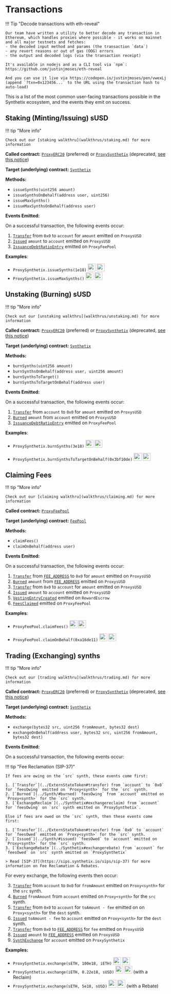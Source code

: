 # Transactions

!!! Tip "Decode transactions with eth-reveal"

    Our team have written a utility to better decode any transaction in Ethereum, which handles proxies where possible - it works on mainnet and all major testnets and fetches:
    - the decoded input method and params (the transaction `data`)
    - any revert reasons or out of gas (OOG) errors
    - the output and decoded logs (via the transaction receipt)

    It's available in nodejs and as a CLI tool via `npm`: https://github.com/justinjmoses/eth-reveal

    And you can use it live via https://codepen.io/justinjmoses/pen/vwexLj (append `?txn=0x123456...` to the URL using the transaction hash to auto-load)

This is a list of the most common user-facing transactions possible in the Synthetix ecosystem, and the events they emit on success.

## Staking (Minting/Issuing) sUSD

!!! tip "More info"

    Check out our [staking walkthru](walkthrus/staking.md) for more information

**Called contract:** [`ProxyERC20`](https://contracts.synthetix.io/ProxyERC20) (preferred) or [`ProxySynthetix`](https://contracts.synthetix.io/ProxySynthetix) (deprecated, [see this notice](/integration-guide#proxies))

**Target (underlying) contract:** [`Synthetix`](https://contracts.synthetix.io/Synthetix)

**Methods:**

- `issueSynths(uint256 amount)`
- `issueSynthsOnBehalf(address user, uint256)`
- `issueMaxSynths()`
- `issueMaxSynthsOnBehalf(address user)`

**Events Emitted:**

On a successful transaction, the following events occur:

1. [`Transfer`](../ExternStateToken/#transfer) from `0x0` to `account` for `amount` emitted on `ProxysUSD`
2. [`Issued`](../Synth/#issued) `amount` to `account` emitted on `ProxysUSD`
3. [`IssuanceDebtRatioEntry`](../FeePool/#issuancedebtratioentry) emitted on `ProxyFeePool`

**Examples**:

- `ProxySynthetix.issueSynths(1e18)` <a target=_blank href="https://dashboard.tenderly.co/tx/main/0x5df667fa499772621745a3af169fed477f78e11434fed227588de928a5793f30/logs"><img src="https://tenderly.co/icons/icon-48x48.png" width=24 /></a> <a target=_blank href="https://etherscan.io/tx/0x5df667fa499772621745a3af169fed477f78e11434fed227588de928a5793f30#eventlog"><img src="https://etherscan.io/images/favicon2.ico" width=24 /></a>
- `ProxySynthetix.issueMaxSynths()` <a target=_blank href="https://dashboard.tenderly.co/tx/main/0x40672a3965d1028891011c672118d99de21b709189b00c60e09c3561d604e571/logs"><img src="https://tenderly.co/icons/icon-48x48.png" width=24 /></a> <a target=_blank href="https://etherscan.io/tx/0x40672a3965d1028891011c672118d99de21b709189b00c60e09c3561d604e571#eventlog"><img src="https://etherscan.io/images/favicon2.ico" width=24 /></a>

## Unstaking (Burning) sUSD

!!! tip "More info"

    Check out our [unstaking walkthru](walkthrus/unstaking.md) for more information

**Called contract:** [`ProxyERC20`](https://contracts.synthetix.io/ProxyERC20) (preferred) or [`ProxySynthetix`](https://contracts.synthetix.io/ProxySynthetix) (deprecated, [see this notice](/integration-guide#proxies))

**Target (underlying) contract:** [`Synthetix`](https://contracts.synthetix.io/Synthetix)

**Methods:**

- `burnSynths(uint256 amount)`
- `burnSynthsOnBehalf(address user, uint256 amount)`
- `burnSynthsToTarget()`
- `burnSynthsToTargetOnBehalf(address user)`

**Events Emitted:**

On a successful transaction, the following events occur:

1. [`Transfer`](../ExternStateToken/#transfer) from `account` to `0x0` for `amount` emitted on `ProxysUSD`
2. [`Burned`](../Synth/#burned) `amount` from `account` emitted on `ProxysUSD`
3. [`IssuanceDebtRatioEntry`](../FeePool/#issuancedebtratioentry) emitted on `ProxyFeePool`

**Examples**:

- `ProxySynthetix.burnSynths(3e18)` <a target=_blank href="https://dashboard.tenderly.co/tx/main/0xc781ddb16ca1e3fed5cf2acb1749e26a1b125057b6f9bfd23235c71381749843/logs"><img src="https://tenderly.co/icons/icon-48x48.png" width=24 /></a> <a target=_blank href="https://etherscan.io/tx/0xc781ddb16ca1e3fed5cf2acb1749e26a1b125057b6f9bfd23235c71381749843#eventlog"><img src="https://etherscan.io/images/favicon2.ico" width=24 /></a>

- `ProxySynthetix.burnSynthsToTargetOnBehalf(0x3bf10de)` <a target=_blank href="https://dashboard.tenderly.co/tx/main/0x53eb0cc3509726b02ba53fe869583d964b6ccdc48099c6fbab62d46b4774a01f/logs"><img src="https://tenderly.co/icons/icon-48x48.png" width=24 /></a> <a target=_blank href="https://etherscan.io/tx/0x53eb0cc3509726b02ba53fe869583d964b6ccdc48099c6fbab62d46b4774a01f#eventlog"><img src="https://etherscan.io/images/favicon2.ico" width=24 /></a>

## Claiming Fees

!!! tip "More info"

    Check out our [claiming walkthru](walkthrus/claiming.md) for more information

**Called contract:** [`ProxyFeePool`](https://contracts.synthetix.io/ProxyFeePool)

**Target (underlying) contract:** [`FeePool`](https://contracts.synthetix.io/FeePool)

**Methods:**

- `claimFees()`
- `claimOnBehalf(address user)`

**Events Emitted:**

On a successful transaction, the following events occur:

1. [`Transfer`](../ExternStateToken#transfer) from [`FEE_ADDRESS`](../FeePool/#fee_address) to `0x0` for `amount` emitted on `ProxysUSD`
2. [`Burned`](../Synth/#burned) `amount` from [`FEE_ADDRESS`](../FeePool/#fee_address) emitted on `ProxysUSD`
3. [`Transfer`](../ExternStateToken/#transfer) from `0x0` to `account` for `amount` emitted on `ProxysUSD`
4. [`Issued`](../Synth/#issued) `amount` to `account` emitted on `ProxysUSD`
5. [`VestingEntryCreated`](../RewardEscrow#vestingentrycreated) emitted on `RewardEscrow`
6. [`FeesClaimed`](../FeePool#feesclaimed) emitted on `ProxyFeePool`

**Examples**:

- `ProxyFeePool.claimFees()` <a target=_blank href="https://dashboard.tenderly.co/tx/main/0xa49256e412c7ede6c81eeeaa6c111a5ffc051fe8dd103123cc75e6bb96761fec/logs"><img src="https://tenderly.co/icons/icon-48x48.png" width=24 /></a> <a target=_blank href="https://etherscan.io/tx/0xa49256e412c7ede6c81eeeaa6c111a5ffc051fe8dd103123cc75e6bb96761fec#eventlog"><img src="https://etherscan.io/images/favicon2.ico" width=24 /></a>

- `ProxyFeePool.claimOnBehalf(0xa16de11)` <a target=_blank href="https://dashboard.tenderly.co/tx/main/0x2ba1bcd89c2c6178660afa6fa25674d7573cd58eb63f03416b40c053671879e8/logs"><img src="https://tenderly.co/icons/icon-48x48.png" width=24 /></a> <a target=_blank href="https://etherscan.io/tx/0x2ba1bcd89c2c6178660afa6fa25674d7573cd58eb63f03416b40c053671879e8#eventlog"><img src="https://etherscan.io/images/favicon2.ico" width=24 /></a>

## Trading (Exchanging) synths

!!! tip "More info"

    Check out our [trading walkthru](walkthrus/trading.md) for more information

**Called contract:** [`ProxyERC20`](https://contracts.synthetix.io/ProxyERC20) (preferred) or [`ProxySynthetix`](https://contracts.synthetix.io/ProxySynthetix) (deprecated, [see this notice](/integration-guide#proxies))

**Target (underlying) contract:** [`Synthetix`](https://contracts.synthetix.io/Synthetix)

**Methods:**

- `exchange(bytes32 src, uint256 fromAmount, bytes32 dest)`
- `exchangeOnBehalf(address user, bytes32 src, uint256 fromAmount, bytes32 dest)`

**Events Emitted:**

On a successful transaction, the following events occur:

!!! tip "Fee Reclamation (SIP-37)"

    If fees are owing on the `src` synth, these events come first:

    1. [`Transfer`](../ExternStateToken#transfer) from `account` to `0x0` for `feesOwing` emitted on `Proxy<synth>` for the `src` synth.
    2. [`Burned`](../Synth/#burned) `feesOwing` from `account` emitted on `Proxy<synth>` for the `src` synth.
    3. [`ExchangeReclaim`](../Synthetix#exchangereclaim) from `account` for `feesOwing` on `src` synth emitted on `ProxySynthetix`.

    Else if fees are owed on the `src` synth, then these events come first:

    1. [`Transfer`](../ExternStateToken#transfer) from `0x0` to `account` for `feesOwed` emitted on `Proxy<synth>` for the `src` synth.
    2. [`Issued`](../Synth/#issued) `feesOwed` to `account` emitted on `Proxy<synth>` for the `src` synth.
    3. [`ExchangeRebate`](../Synthetix#exchangerebate) from `account` for `feesOwed` on `src` synth emitted on `ProxySynthetix`

    > Read [SIP-37](https://sips.synthetix.io/sips/sip-37) for more information on Fee Reclamation & Rebates.

For every exchange, the following events then occur:

3. [`Transfer`](../ExternStateToken/#transfer) from `account` to `0x0` for `fromAmount` emitted on `Proxy<synth>` for the `src` synth.
4. [`Burned`](../Synth/#burned) `fromAmount` from `account` emitted on `Proxy<synth>` for the `src` synth.
5. [`Transfer`](../ExternStateToken/#transfer) from `0x0` to `account` for `toAmount - fee` emitted on on `Proxy<synth>` for the `dest` synth.
6. [`Issued`](../Synth/#issued) `toAmount - fee` to `account` emitted on `Proxy<synth>` for the `dest` synth.
7. [`Transfer`](../ExternStateToken/#transfer) from `0x0` to [`FEE_ADDRESS`](../FeePool/#fee_address) for `fee` emitted on `ProxysUSD`
8. [`Issued`](../Synth/#issued) `amount` to [`FEE_ADDRESS`](../FeePool/#fee_address) emitted on `ProxysUSD`
9. [`SynthExchange`](../Synthetix/#synthexchange) for `account` emitted on `ProxySynthetix`

**Examples:**

- `ProxySynthetix.exchange(sETH, 100e18, iETH)` <a target=_blank href="https://dashboard.tenderly.co/tx/main/0xe85969d5c65e68968f4a55721ffa30b4da564f74f73af6a0ed1470cbd3935877/logs"><img src="https://tenderly.co/icons/icon-48x48.png" width=24 /></a> <a target=_blank href="https://etherscan.io/tx/0xe85969d5c65e68968f4a55721ffa30b4da564f74f73af6a0ed1470cbd3935877#eventlog"><img src="https://etherscan.io/images/favicon2.ico" width=24 /></a>
- `ProxySynthetix.exchange(iETH, 0.22e18, sUSD)` <a target=_blank href="https://dashboard.tenderly.co/tx/main/0x2e0b807336fcd7aed23adfac923eb19a6fdfc73eae41335a229681c10e615c56/logs"><img src="https://tenderly.co/icons/icon-48x48.png" width=24 /></a> <a target=_blank href="https://etherscan.io/tx/0x2e0b807336fcd7aed23adfac923eb19a6fdfc73eae41335a229681c10e615c56#eventlog"><img src="https://etherscan.io/images/favicon2.ico" width=24 /></a> (with a Reclaim)
- `ProxySynthetix.exchange(sETH, 5e18, sUSD)` <a target=_blank href="https://dashboard.tenderly.co/tx/main/0x0d7ac5ca424b3a7dcd0a641e1ed614158426d6229445a079dd0f21b8b0876919/logs"><img src="https://tenderly.co/icons/icon-48x48.png" width=24 /></a> <a target=_blank href="https://etherscan.io/tx/0x0d7ac5ca424b3a7dcd0a641e1ed614158426d6229445a079dd0f21b8b0876919#eventlog"><img src="https://etherscan.io/images/favicon2.ico" width=24 /></a> (with a Rebate)
